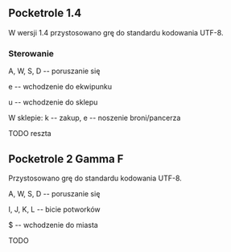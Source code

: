 ## Pocketrole 1.4

W wersji 1.4 przystosowano grę do standardu kodowania UTF-8.

### Sterowanie

A, W, S, D -- poruszanie się

e -- wchodzenie do ekwipunku

u -- wchodzenie do sklepu

W sklepie: k -- zakup, e -- noszenie broni/pancerza

TODO reszta


## Pocketrole 2 Gamma F

Przystosowano grę do standardu kodowania UTF-8.

A, W, S, D -- poruszanie się

I, J, K, L -- bicie potworków

$ -- wchodzenie do miasta

TODO
